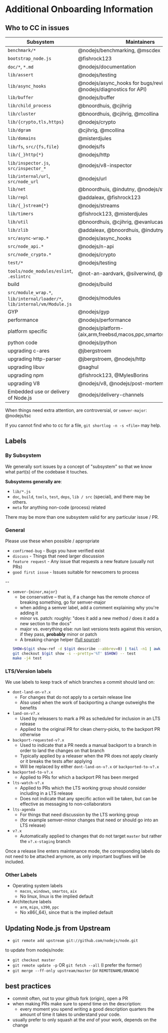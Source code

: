 # Additional Onboarding Information

## Who to CC in issues

| Subsystem                                | Maintainers                                                           |
| ---                                      | ---                                                                   |
| `benchmark/*`                            | @nodejs/benchmarking, @mscdex                                         |
| `bootstrap_node.js`                      | @fishrock123                                                          |
| `doc/*`, `*.md`                          | @nodejs/documentation                                                 |
| `lib/assert`                             | @nodejs/testing                                                       |
| `lib/async_hooks`                        | @nodejs/async\_hooks for bugs/reviews (+ @nodejs/diagnostics for API) |
| `lib/buffer`                             | @nodejs/buffer                                                        |
| `lib/child_process`                      | @bnoordhuis, @cjihrig                                                 |
| `lib/cluster`                            | @bnoordhuis, @cjihrig, @mcollina                                      |
| `lib/{crypto,tls,https}`                 | @nodejs/crypto                                                        |
| `lib/dgram`                              | @cjihrig, @mcollina                                                   |
| `lib/domains`                            | @misterdjules                                                         |
| `lib/fs`, `src/{fs,file}`                | @nodejs/fs                                                            |
| `lib/{_}http{*}`                         | @nodejs/http                                                          |
| `lib/inspector.js`, `src/inspector_*`    | @nodejs/v8-inspector                                                  |
| `lib/internal/url`, `src/node_url`       | @nodejs/url                                                           |
| `lib/net`                                | @bnoordhuis, @indutny, @nodejs/streams                                |
| `lib/repl`                               | @addaleax, @fishrock123                                               |
| `lib/{_}stream{*}`                       | @nodejs/streams                                                       |
| `lib/timers`                             | @fishrock123, @misterdjules                                           |
| `lib/util`                               | @bnoordhuis, @cjihrig, @evanlucas                                     |
| `lib/zlib`                               | @addaleax, @bnoordhuis, @indutny                                      |
| `src/async-wrap.*`                       | @nodejs/async\_hooks                                                  |
| `src/node_api.*`                         | @nodejs/n-api                                                         |
| `src/node_crypto.*`                      | @nodejs/crypto                                                        |
| `test/*`                                 | @nodejs/testing                                                       |
| `tools/node_modules/eslint`, `.eslintrc` | @not-an-aardvark, @silverwind, @trott                                 |
| build                                    | @nodejs/build                                                         |
| `src/module_wrap.*`, `lib/internal/loader/*`, `lib/internal/vm/Module.js` | @nodejs/modules                      |
| GYP                                      | @nodejs/gyp                                                           |
| performance                              | @nodejs/performance                                                   |
| platform specific                        | @nodejs/platform-{aix,arm,freebsd,macos,ppc,smartos,s390,windows}     |
| python code                              | @nodejs/python                                                        |
| upgrading c-ares                         | @jbergstroem                                                          |
| upgrading http-parser                    | @jbergstroem, @nodejs/http                                            |
| upgrading libuv                          | @saghul                                                               |
| upgrading npm                            | @fishrock123, @MylesBorins                                            |
| upgrading V8                             | @nodejs/v8, @nodejs/post-mortem                                       |
| Embedded use or delivery of Node.js      | @nodejs/delivery-channels                                             |

When things need extra attention, are controversial, or `semver-major`:
@nodejs/tsc

If you cannot find who to cc for a file, `git shortlog -n -s <file>` may help.

## Labels

### By Subsystem

We generally sort issues by a concept of "subsystem" so that we know what
part(s) of the codebase it touches.

**Subsystems generally are**:

* `lib/*.js`
* `doc`, `build`, `tools`, `test`, `deps`, `lib / src` (special), and there may
  be others.
* `meta` for anything non-code (process) related

There may be more than one subsystem valid for any particular issue / PR.

### General

Please use these when possible / appropriate

* `confirmed-bug` - Bugs you have verified exist
* `discuss` - Things that need larger discussion
* `feature request` - Any issue that requests a new feature (usually not PRs)
* `good first issue` - Issues suitable for newcomers to process

--

* `semver-{minor,major}`
  * be conservative – that is, if a change has the remote *chance* of breaking
    something, go for semver-major
  * when adding a semver label, add a comment explaining why you're adding it
  * minor vs. patch: roughly: "does it add a new method / does it add a new
    section to the docs"
  * major vs. everything else: run last versions tests against this version, if
    they pass, **probably** minor or patch
  * A breaking change helper
    ([full source](https://gist.github.com/chrisdickinson/ba532fa0e4e243fb7b44)):
  ```sh
  SHOW=$(git show-ref -d $(git describe --abbrev=0) | tail -n1 | awk '{print $1}')
  git checkout $(git show -s --pretty='%T' $SHOW) -- test
  make -j4 test
  ```

### LTS/Version labels

We use labels to keep track of which branches a commit should land on:

* `dont-land-on-v?.x`
  * For changes that do not apply to a certain release line
  * Also used when the work of backporting a change outweighs the benefits
* `land-on-v?.x`
  * Used by releasers to mark a PR as scheduled for inclusion in an LTS release
  * Applied to the original PR for clean cherry-picks, to the backport PR
    otherwise
* `backport-requested-v?.x`
  * Used to indicate that a PR needs a manual backport to a branch in order to
    land the changes on that branch
  * Typically applied by a releaser when the PR does not apply cleanly or it
    breaks the tests after applying
  * Will be replaced by either `dont-land-on-v?.x` or `backported-to-v?.x`
* `backported-to-v?.x`
  * Applied to PRs for which a backport PR has been merged
* `lts-watch-v?.x`
  * Applied to PRs which the LTS working group should consider including in a
    LTS release
  * Does not indicate that any specific action will be taken, but can be
    effective as messaging to non-collaborators
* `lts-agenda`
  * For things that need discussion by the LTS working group
  * (for example semver-minor changes that need or should go into an LTS
    release)
* `v?.x`
  * Automatically applied to changes that do not target `master` but rather the
    `v?.x-staging` branch

Once a release line enters maintenance mode, the corresponding labels do not
need to be attached anymore, as only important bugfixes will be included.

### Other Labels

* Operating system labels
  * `macos`, `windows`, `smartos`, `aix`
  * No linux, linux is the implied default
* Architecture labels
  * `arm`, `mips`, `s390`, `ppc`
  * No x86{_64}, since that is the implied default

## Updating Node.js from Upstream

* `git remote add upstream git://github.com/nodejs/node.git`

to update from nodejs/node:

* `git checkout master`
* `git remote update -p` OR `git fetch --all` (I prefer the former)
* `git merge --ff-only upstream/master` (or `REMOTENAME/BRANCH`)

## best practices

* commit often, out to your github fork (origin), open a PR
* when making PRs make sure to spend time on the description:
  * every moment you spend writing a good description quarters the amount of
    time it takes to understand your code.
* usually prefer to only squash at the *end* of your work, depends on the change
